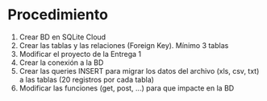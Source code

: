 # Procedimiento

1. Crear BD en SQLite Cloud
2. Crear las tablas y las relaciones (Foreign Key). Mínimo 3 tablas
3. Modificar el proyecto de la Entrega 1
4. Crear la conexión a la BD
5. Crear las queries INSERT para migrar los datos del archivo (xls, csv, txt) a las tablas (20 registros por cada tabla)
6. Modificar las funciones (get, post, ...) para que impacte en la BD
